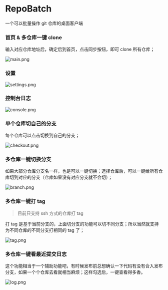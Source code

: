 # RepoBatch

一个可以批量操作 git 仓库的桌面客户端

### 首页 & 多仓库一键 clone

输入对应仓库地址后，确定后到首页，点击同步按钮，即可 clone 所有仓库；


![main.png](https://p1-juejin.byteimg.com/tos-cn-i-k3u1fbpfcp/9478c510b0e942da864c0b06efee162b~tplv-k3u1fbpfcp-watermark.image?)

### 设置


![settings.png](https://p6-juejin.byteimg.com/tos-cn-i-k3u1fbpfcp/8c70129b4a8d4d36a9514df0ce6cba5b~tplv-k3u1fbpfcp-watermark.image?)

### 控制台日志


![console.png](https://p1-juejin.byteimg.com/tos-cn-i-k3u1fbpfcp/11ea44082b534da3864be35379e832f8~tplv-k3u1fbpfcp-watermark.image?)

### 单个仓库切自己的分支

每个仓库可以点击切换到自己的分支；


![checkout.png](https://p9-juejin.byteimg.com/tos-cn-i-k3u1fbpfcp/49288fce490b45958731f213d292673c~tplv-k3u1fbpfcp-watermark.image?)

### 多仓库一键切换分支

如果大部分仓库分支名一样，也是可以一键切换；选择仓库后，可以一键给所有仓库切到对应的分支（仓库如果没有对应分支就不会切）；


![branch.png](https://p6-juejin.byteimg.com/tos-cn-i-k3u1fbpfcp/35c3a88e7b6146889976e4ab98078a2e~tplv-k3u1fbpfcp-watermark.image?)

### 多仓库一键打 tag

> 目前只支持 ssh 方式的仓库打 tag

打 tag 是基于当前分支的，上面切分支的功能可以切不同分支；所以当然就支持为不同仓库的不同分支打相同的 tag 了；



![tag.png](https://p6-juejin.byteimg.com/tos-cn-i-k3u1fbpfcp/b7023cf1d29b47fd99b9c462f1684784~tplv-k3u1fbpfcp-watermark.image?)


### 多仓库一键看最近提交日志

这个功能相当于一个辅助功能吧，有时候发布前总想确认一下代码有没有合入发布分支，如果一个个仓库去看就相当麻烦；这样勾选后，一键查看得多香。


![log.png](https://p9-juejin.byteimg.com/tos-cn-i-k3u1fbpfcp/1c77fecac58e46e8a8cf65d56f8e79f9~tplv-k3u1fbpfcp-watermark.image?)
